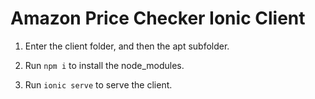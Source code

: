 # Amazon Price Checker Ionic Client

1. Enter the client folder, and then the apt subfolder.

2. Run ```npm i``` to install the node_modules.

3. Run ```ionic serve``` to serve the client.

